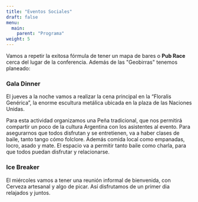 ```yaml
---
title: "Eventos Sociales"
draft: false
menu:
  main:
    parent: "Programa"
weight: 5
---
```


Vamos a repetir la exitosa fórmula de tener un mapa de bares o **Pub Race** cerca del lugar de la conferencia. Además de las "Geobirras" tenemos planeado:

### Gala Dinner
El jueves a la noche vamos a realizar la cena principal en la “Floralis Genérica”, la enorme escultura metálica ubicada en la plaza de las Naciones Unidas.

Para esta actividad organizamos una Peña tradicional, que nos permitirá compartir un poco de la cultura Argentina con los asistentes al evento. Para asegurarnos que todos disfrutan y se entretienen, va a haber clases de baile, tanto tango cómo folclore. Además comida local como empanadas, locro, asado y mate.
El espacio va a permitir tanto baile como charla, para que todos puedan disfrutar y relacionarse.

### Ice Breaker
El miércoles vamos a tener una reunión informal de bienvenida, con Cerveza artesanal y algo de picar. Así disfrutamos de un primer dia relajados y juntos.
